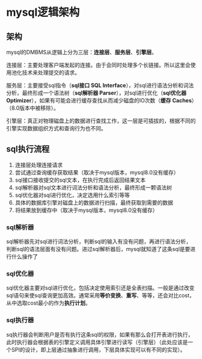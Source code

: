 # mysql逻辑架构

## 架构

mysql的DMBMS从逻辑上分为三层：**连接层**、**服务层**、**引擎层**。

连接层：主要处理客户端发起的连接。由于会同时处理多个长链接。所以这里会使用池化技术来处理提交的请求。

服务层：主要接受sql指令（**sql接口 SQL Interface**），对sql进行语法分析和词法分析，最终形成一个语法树（**sql解析器 Parser**），对sql进行优化（**sql优化器 Optimizer**），如果有可能会进行缓存查找从而减少磁盘的IO次数（**缓存 Caches**）（8.0版本中被移除）。

引擎层：真正对物理磁盘上的数据进行查找工作，这一层是可插拔的，根据不同的引擎实现数据组织方式和查询行为也不同。

## sql执行流程

1. 连接层处理连接请求
2. 尝试通过查询缓存获取结果（取决于mysql版本，mysql8.0没有缓存）
3. sql接口接收提交的sql文本，在执行完成后返回结果文本
4. sql解析器对sql文本进行词法分析和语法分析，最终形成一颗语法树
5. sql优化器对sql进行优化，决定选用什么索引等等
6. 具体的数据库引擎对磁盘上的数据进行扫描，最终获取到需要的数据
7. 将结果放到缓存中（取决于mysql版本，mysql8.0没有缓存）

### sql解析器

sql解析器先对sql进行词法分析，判断sql的输入有没有问题，再进行语法分析，判断sql的语法层面有没有问题。进过sql解析器后，mysql就知道了这条sql是要进行什么操作了

### sql优化器

sql优化器主要对sql进行优化，包括决定使用索引还是全表扫描。一般是通过改变sql语句来使sql查询更加高效。通常采用**等价变换**、**重写**、等等，还会对比cost，从中选取cost最小的作为**执行计划**。

### sql执行器

sq执行器会判断用户是否有执行这条sql的权限，如果有那么会打开表进行执行，此时执行器会根据表的引擎定义调用具体引擎进行读写（引擎层）（此处应该是一个SPI的设计，即上层通过抽象进行调用，下层具体实现可以有不同的实现）。

